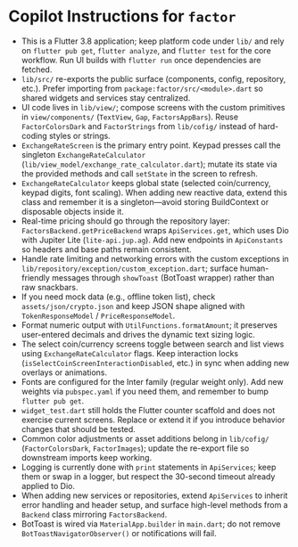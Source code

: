 # Copilot Instructions for `factor`

- This is a Flutter 3.8 application; keep platform code under `lib/` and rely on `flutter pub get`, `flutter analyze`, and `flutter test` for the core workflow. Run UI builds with `flutter run` once dependencies are fetched.
- `lib/src/` re-exports the public surface (components, config, repository, etc.). Prefer importing from `package:factor/src/<module>.dart` so shared widgets and services stay centralized.
- UI code lives in `lib/view/`; compose screens with the custom primitives in `view/components/` (`TextView`, `Gap`, `FactorsAppBars`). Reuse `FactorColorsDark` and `FactorStrings` from `lib/cofig/` instead of hard-coding styles or strings.
- `ExchangeRateScreen` is the primary entry point. Keypad presses call the singleton `ExchangeRateCalculator` (`lib/view_model/exchange_rate_calculator.dart`); mutate its state via the provided methods and call `setState` in the screen to refresh.
- `ExchangeRateCalculator` keeps global state (selected coin/currency, keypad digits, font scaling). When adding new reactive data, extend this class and remember it is a singleton—avoid storing BuildContext or disposable objects inside it.
- Real-time pricing should go through the repository layer: `FactorsBackend.getPriceBackend` wraps `ApiServices.get`, which uses Dio with Jupiter Lite (`lite-api.jup.ag`). Add new endpoints in `ApiConstants` so headers and base paths remain consistent.
- Handle rate limiting and networking errors with the custom exceptions in `lib/repository/exception/custom_exception.dart`; surface human-friendly messages through `showToast` (BotToast wrapper) rather than raw snackbars.
- If you need mock data (e.g., offline token list), check `assets/json/crypto.json` and keep JSON shape aligned with `TokenResponseModel` / `PriceResponseModel`.
- Format numeric output with `UtilFunctions.formatAmount`; it preserves user-entered decimals and drives the dynamic text sizing logic.
- The select coin/currency screens toggle between search and list views using `ExchangeRateCalculator` flags. Keep interaction locks (`isSelectCoinScreenInteractionDisabled`, etc.) in sync when adding new overlays or animations.
- Fonts are configured for the Inter family (regular weight only). Add new weights via `pubspec.yaml` if you need them, and remember to bump `flutter pub get`.
- `widget_test.dart` still holds the Flutter counter scaffold and does not exercise current screens. Replace or extend it if you introduce behavior changes that should be tested.
- Common color adjustments or asset additions belong in `lib/cofig/` (`FactorColorsDark`, `FactorImages`); update the re-export file so downstream imports keep working.
- Logging is currently done with `print` statements in `ApiServices`; keep them or swap in a logger, but respect the 30-second timeout already applied to Dio.
- When adding new services or repositories, extend `ApiServices` to inherit error handling and header setup, and surface high-level methods from a `Backend` class mirroring `FactorsBackend`.
- BotToast is wired via `MaterialApp.builder` in `main.dart`; do not remove `BotToastNavigatorObserver()` or notifications will fail.
